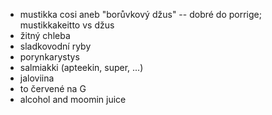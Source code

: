 - mustikka cosi aneb "borůvkový džus" -- dobré do porrige; mustikkakeitto vs džus
- žitný chleba
- sladkovodní ryby
- porynkarystys
- salmiakki (apteekin, super, ...)
- jaloviina
- to červené na G
- alcohol and moomin juice
